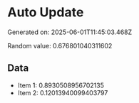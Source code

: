 # Auto Update

Generated on: 2025-06-01T11:45:03.468Z

Random value: 0.676801040311602

## Data

- Item 1: 0.8930508956702135
- Item 2: 0.12013940099403797